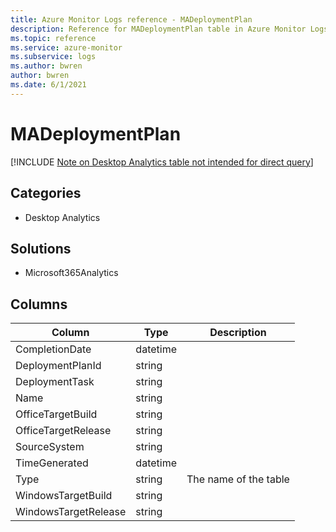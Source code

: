 ```yaml
---
title: Azure Monitor Logs reference - MADeploymentPlan
description: Reference for MADeploymentPlan table in Azure Monitor Logs.
ms.topic: reference
ms.service: azure-monitor
ms.subservice: logs
ms.author: bwren
author: bwren
ms.date: 6/1/2021
---
```


# MADeploymentPlan

[!INCLUDE [Note on Desktop Analytics table not intended for direct query](../../includes/azure-monitor-reference-ma-tables.md)] 

## Categories

- Desktop Analytics
## Solutions

- Microsoft365Analytics




## Columns

|Column|Type|Description|
|---|---|---|
|CompletionDate|datetime||
|DeploymentPlanId|string||
|DeploymentTask|string||
|Name|string||
|OfficeTargetBuild|string||
|OfficeTargetRelease|string||
|SourceSystem|string||
|TimeGenerated|datetime||
|Type|string|The name of the table|
|WindowsTargetBuild|string||
|WindowsTargetRelease|string||
